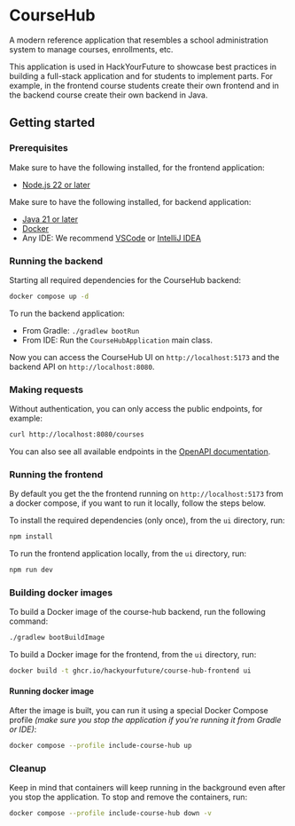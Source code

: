 # CourseHub

A modern reference application that resembles a school administration system to manage courses, enrollments, etc.

This application is used in HackYourFuture to showcase best practices in building a full-stack application and for
students to implement parts. For example, in the frontend course students create their own frontend and in the backend
course create their own backend in Java.

## Getting started

### Prerequisites

Make sure to have the following installed, for the frontend application:

* [Node.js 22 or later](https://nodejs.org/en/download)

Make sure to have the following installed, for backend application:

* [Java 21 or later](https://adoptium.net/temurin/releases)
* [Docker](https://www.docker.com/products/docker-desktop/)
* Any IDE: We recommend [VSCode](https://code.visualstudio.com/download)
  or [IntelliJ IDEA](https://www.jetbrains.com/idea/download/?section=mac)

### Running the backend

Starting all required dependencies for the CourseHub backend:

```bash
docker compose up -d
```

To run the backend application:

* From Gradle: `./gradlew bootRun`
* From IDE: Run the `CourseHubApplication` main class.

Now you can access the CourseHub UI on `http://localhost:5173` and the backend API on `http://localhost:8080`.

### Making requests

Without authentication, you can only access the public endpoints, for example:
```bash
curl http://localhost:8080/courses
```

You can also see all available endpoints in the [OpenAPI documentation](http://localhost:8080/swagger/swagger-ui/index.html).

### Running the frontend

By default you get the the frontend running on `http://localhost:5173` from a docker compose, if you want to run it locally, follow the steps below.

To install the required dependencies (only once), from the `ui` directory, run:

```bash 
npm install
```

To run the frontend application locally, from the `ui` directory, run:

```bash
npm run dev
```

### Building docker images

To build a Docker image of the course-hub backend, run the following command:
```bash
./gradlew bootBuildImage
```
To build a Docker image for the frontend, from the `ui` directory, run:
```bash
docker build -t ghcr.io/hackyourfuture/course-hub-frontend ui
```

#### Running docker image

After the image is built, you can run it using a special Docker Compose profile _(make sure you stop the application if you're running it from Gradle or IDE)_:
```bash
docker compose --profile include-course-hub up
```

### Cleanup

Keep in mind that containers will keep running in the background even after you stop the application. To stop and remove the containers, run:
```bash
docker compose --profile include-course-hub down -v
